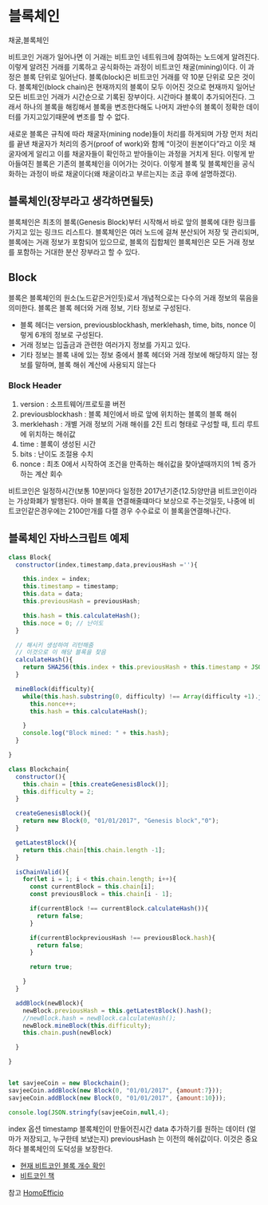 # 블록체인

채굴,블록체인

비트코인 거래가 일어나면 이 거래는 비트코인 네트워크에 참여하는 노드에게 알려진다. 이렇게 알려진 거래를 기록하고 공식화하는 과정이 비트코인 채굴(mining)이다. 이 과정은 블록 단위로 일어난다.  블록(block)은 비트코인 거래를 약 10분 단위로 모은 것이다. 블록체인(block chain)은 현재까지의 블록이 모두 이어진 것으로 현재까지 일어난 모든 비트코인 거래가 시간순으로 기록된 장부이다. 시간마다 블록이 추가되어진다. 그래서 하나의 블록을 해킹해서 블록을 변조한다해도 나머지 과반수의 블록이 정확한 데이터를 가지고있기때문에 변조를 할 수 없다.

새로운 블록은 규칙에 따라 채굴자(mining node)들이 처리를 하게되며 가장 먼저 처리를 끝낸 채굴자가 처리의 증거(proof of work)와 함께 “이것이 원본이다”라고 이웃 채굴자에게 알리고 이를 채굴자들이 확인하고 받아들이는 과정을 거치게 된다. 이렇게 받아들여진 블록은 기존의 블록체인을 이어가는 것이다. 이렇게 블록 및 블록체인을 공식화하는 과정이 바로 채굴이다(왜 채굴이라고 부르는지는 조금 후에 설명하겠다).

## 블록체인(장부라고 생각하면될듯)
블록체인은 최초의 블록(Genesis Block)부터 시작해서 바로 앞의 블록에 대한 링크를 가지고 있는 링크드 리스트다. 블록체인은 여러 노드에 걸쳐 분산되어 저장 및 관리되며, 블록에는 거래 정보가 포함되어 있으므로, 블록의 집합체인 블록체인은 모든 거래 정보를 포함하는 거대한 분산 장부라고 할 수 있다.

## Block
블록은 블록체인의 원소(노드같은거인듯)로서 개념적으로는 다수의 거래 정보의 묶음을 의미한다. 블록은 블록 헤더와 거래 정보, 기타 정보로 구성된다.
* 블록 헤더는 version, previousblockhash, merklehash, time, bits, nonce 이렇게 6개의 정보로 구성된다.
* 거래 정보는 입출금과 관련한 여러가지 정보를 가지고 있다.
* 기타 정보는 블록 내에 있는 정보 중에서 블록 헤더와 거래 정보에 해당하지 않는 정보를 말하며, 블록 해쉬 계산에 사용되지 않는다

### Block Header
1. version : 소프트웨어/프로토콜 버전
2. previousblockhash : 블록 체인에서 바로 앞에 위치하는 블록의 블록 해쉬
3. merklehash : 개별 거래 정보의 거래 해쉬를 2진 트리 형태로 구성할 때, 트리 루트에 위치하는 해쉬값
4. time : 블록이 생성된 시간
5. bits : 난이도 조절용 수치
6. nonce : 최초 0에서 시작하여 조건을 만족하는 해쉬값을 찾아낼때까지의 1씩 증가하는 계산 회수



비트코인은 일정하시간(보통 10분)마다 일정한 2017년기준(12.5)양만큼 비트코인이라는 가상화폐가 발행된다. 아마 블록을 연결해줄떄마다 보상으로 주는것일듯, 나중에 비트코인같은경우에는 2100만개를 다캘 경우 수수료로 이 블록을연결해나간다.






## 블록체인 자바스크립트 예제

```javascript
class Block{
  constructor(index,timestamp,data,previousHash =''){

    this.index = index;
    this.timestamp = timestamp;
    this.data = data;
    this.previousHash = previousHash;

    this.hash = this.calculateHash();
    this.noce = 0; // 난이도
  }

  // 해시키 생성하여 리턴해줌
  // 이것으로 이 해당 블록을 찾음
  calculateHash(){
    return SHA256(this.index + this.previousHash + this.timestamp + JSON.stringfy(this.data)+this.noce).toString();
  }

  mineBlock(difficulty){
    while(this.hash.substring(0, difficulty) !== Array(difficulty +1).join("0")){
      this.nonce++;
      this.hash = this.calculateHash();

    }
    console.log("Block mined: " + this.hash);
  }

}

class Blockchain{
  constructor(){
    this.chain = [this.createGenesisBlock()];
    this.difficulty = 2;
  }

  createGenesisBlock(){
    return new Block(0, "01/01/2017", "Genesis block","0");
  }

  getLatestBlock(){
    return this.chain[this.chain.length -1];
  }

  isChainValid(){
    for(let i = 1; i < this.chain.length; i++){
      const currentBlock = this.chain[i];
      const previousBlock = this.chain[i - 1];

      if(currentBlock !== currentBlock.calculateHash()){
        return false;
      }

      if(currentBlockpreviousHash !== previousBlock.hash){
        return false;
      }

      return true;

    }
  }

  addBlock(newBlock){
    newBlock.previousHash = this.getLatestBlock().hash();
    //newBlock.hash = newBlock.calculateHash();
    newBlock.mineBlock(this.difficulty);
    this.chain.push(newBlock)

  }

}


let savjeeCoin = new Blockchain();
savjeeCoin.addBlock(new Block(0, "01/01/2017", {amount:7}));
savjeeCoin.addBlock(new Block(0, "01/01/2017", {amount:10}));

console.log(JSON.stringfy(savjeeCoin,null,4);
```

index 옵션
timestamp 블록체인이 만들어진시간
data 추가하기를 원하는 데이터 (얼마가 저장되고, 누구한테 보냈는지)
previousHash 는 이전의 해쉬값이다. 이것은 중요하다 블록체인의 도덕성을 보장한다.








* [현재 비트코인 블록 개수 확인](https://bitcoincharts.com/bitcoin/)
* [비트코인 책](http://www.yes24.com/24/goods/22357437?)

참고
[HomoEfficio](http://homoefficio.github.io/2016/01/23/BlockChain-%EA%B8%B0%EC%B4%88-%EA%B0%9C%EB%85%90/)
